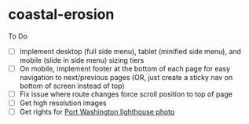 # coastal-erosion

To Do
- [ ] Implement desktop (full side menu), tablet (minified side menu), and mobile (slide in side menu) sizing tiers
- [ ] On mobile, implement footer at the bottom of each page for easy navigation to next/previous pages (OR, just create a sticky nav on bottom of screen instead of top)
- [ ] Fix issue where route changes force scroll position to top of page
- [ ] Get high resolution images
- [ ] Get rights for [Port Washington lighthouse photo](http://jamesmeyerphoto.com/strawberry-moon/dsc_7711/)
